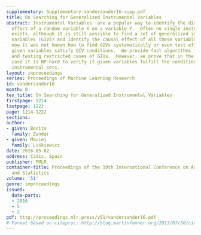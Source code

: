 ```yaml
---
supplementary: Supplementary:vanderzander16-supp.pdf
title: On Searching for Generalized Instrumental Variables
abstract: Instrumental Variables  are a popular way to identify the direct causal
  effect of a random variable X on a variable Y.  Often no single instrumental variable
  exists, although it is still possible to find a set of generalized instrumental
  variables (GIVs) and identify the causal effect of all these variables at once.  Till
  now it was not known how to find GIVs systematically or even test efficiently, if
  given variables satisfy GIV conditions.  We provide fast algorithms for searching
  and testing restricted cases of GIVs.  However, we prove that in the most general
  case it is NP-hard to verify if given variables fulfill the conditions of a general
  instrumental sets.
layout: inproceedings
series: Proceedings of Machine Learning Research
id: vanderzander16
month: 0
tex_title: On Searching for Generalized Instrumental Variables
firstpage: 1214
lastpage: 1222
page: 1214-1222
sections: 
author:
- given: Benito
  family: Zander
- given: Maciej
  family: Liśkiewicz
date: 2016-05-02
address: Cadiz, Spain
publisher: PMLR
container-title: Proceedings of the 19th International Conference on Artificial Intelligence
  and Statistics
volume: '51'
genre: inproceedings
issued:
  date-parts:
  - 2016
  - 5
  - 2
pdf: http://proceedings.mlr.press/v51/vanderzander16.pdf
# Format based on citeproc: http://blog.martinfenner.org/2013/07/30/citeproc-yaml-for-bibliographies/
---
```

